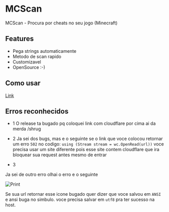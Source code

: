 # MCScan
MCScan - Procura por cheats no seu jogo (Minecraft)

## Features

* Pega strings automaticamente
* Metodo de scan rapido
* Customizavel
* OpenSource :-)

## Como usar

[Link](https://youtu.be/N6YrLmJJy98)

## Erros reconhecidos

* 1
O release ta bugado pq coloquei link com cloudflare por cima ai da merda /shrug

* 2
Ja sei dos bugs, mas e o seguinte se o link que voce colocou retornar um erro `502` no codigo: `using (Stream stream = wc.OpenRead(url))` voce precisa usar um site diferente pois esse site contem cloudflare que ira bloquear sua request antes mesmo de entrar

* 3

Ja sei de outro erro olhai o erro e o seguinte 


![Print](https://i.imgur.com/7UYKuta.png)

Se sua url retornar esse icone bugado quer dizer que voce salvou em `ANSI` e ansi buga no simbulo. voce precisa salvar em `utf8` pra ter sucesso na host.
